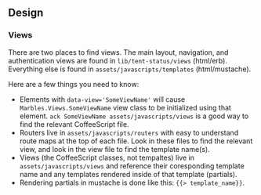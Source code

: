 ## Design

### Views

There are two places to find views. The main layout, navigation, and authentication views are found in `lib/tent-status/views` (html/erb). Everything else is found in `assets/javascripts/templates` (html/mustache).

Here are a few things you need to know:

- Elements with `data-view='SomeViewName'` will cause `Marbles.Views.SomeViewName` view class to be initialized using that element. `ack SomeViewName assets/javascripts/views` is a good way to find the relevant CoffeeScript file.
- Routers live in `assets/javascripts/routers` with easy to understand route maps at the top of each file. Look in these files to find the relevant view, and look in the view file to find the template name(s).
- Views (the CoffeeScript classes, not tempaltes) live in `assets/javascripts/views` and reference their coresponding template name and any templates rendered inside of that template (partials).
- Rendering partials in mustache is done like this: `{{> template_name}}`.

